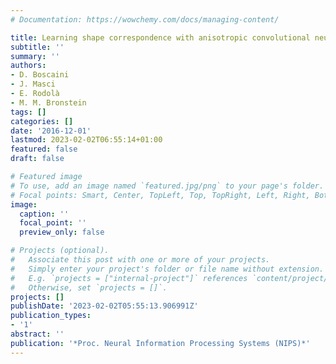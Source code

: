```yaml
---
# Documentation: https://wowchemy.com/docs/managing-content/

title: Learning shape correspondence with anisotropic convolutional neural networks
subtitle: ''
summary: ''
authors:
- D. Boscaini
- J. Masci
- E. Rodolà
- M. M. Bronstein
tags: []
categories: []
date: '2016-12-01'
lastmod: 2023-02-02T06:55:14+01:00
featured: false
draft: false

# Featured image
# To use, add an image named `featured.jpg/png` to your page's folder.
# Focal points: Smart, Center, TopLeft, Top, TopRight, Left, Right, BottomLeft, Bottom, BottomRight.
image:
  caption: ''
  focal_point: ''
  preview_only: false

# Projects (optional).
#   Associate this post with one or more of your projects.
#   Simply enter your project's folder or file name without extension.
#   E.g. `projects = ["internal-project"]` references `content/project/deep-learning/index.md`.
#   Otherwise, set `projects = []`.
projects: []
publishDate: '2023-02-02T05:55:13.906991Z'
publication_types:
- '1'
abstract: ''
publication: '*Proc. Neural Information Processing Systems (NIPS)*'
---
```

